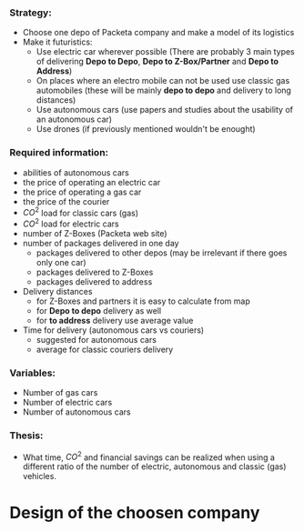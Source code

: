 
### Strategy:

+ Choose one depo of Packeta company and make a model of its logistics
+ Make it futuristics:
    - Use electric car wherever possible (There are probably 3 main types of delivering **Depo to Depo**, **Depo to Z-Box/Partner** and **Depo to Address**)
    - On places where an electro mobile can not be used use classic gas automobiles (these will be mainly **depo to depo** and delivery to long distances)
    - Use autonomous cars (use papers and studies about the usability of an autonomous car)
    - Use drones (if previously mentioned wouldn't be enought)


### Required information:

+ abilities of autonomous cars
+ the price of operating an electric car
+ the price of operating a gas car
+ the price of the courier
+ $CO^2$ load for classic cars (gas)
+ $CO^2$ load for electric cars
+ number of Z-Boxes (Packeta web site)
+ number of packages delivered in one day
    - packages delivered to other depos (may be irrelevant if there goes only one car)
    - packages delivered to Z-Boxes
    - packages delivered to address
+ Delivery distances
    - for Z-Boxes and partners it is easy to calculate from map
    - for **Depo to depo** delivery as well
    - for **to address** delivery use average value
+ Time for delivery (autonomous cars vs couriers)
    - suggested for autonomous cars
    - average for classic couriers delivery


### Variables:

+ Number of gas cars
+ Number of electric cars
+ Number of autonomous cars


### Thesis:

+ What time, $CO^2$ and financial savings can be realized when using a different ratio of the number of electric, autonomous and classic (gas) vehicles.


# Design of the choosen company
